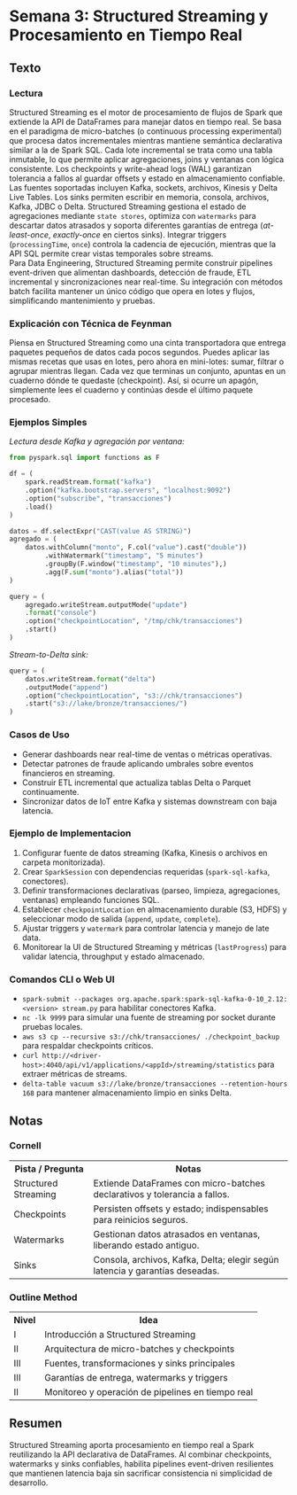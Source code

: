 # Semana 3: Structured Streaming y Procesamiento en Tiempo Real
## Texto
### Lectura
Structured Streaming es el motor de procesamiento de flujos de Spark que extiende la API de DataFrames para manejar datos en tiempo real. Se basa en el paradigma de micro-batches (o continuous processing experimental) que procesa datos incrementales mientras mantiene semántica declarativa similar a la de Spark SQL. Cada lote incremental se trata como una tabla inmutable, lo que permite aplicar agregaciones, joins y ventanas con lógica consistente. Los checkpoints y write-ahead logs (WAL) garantizan tolerancia a fallos al guardar offsets y estado en almacenamiento confiable.  
Las fuentes soportadas incluyen Kafka, sockets, archivos, Kinesis y Delta Live Tables. Los sinks permiten escribir en memoria, consola, archivos, Kafka, JDBC o Delta. Structured Streaming gestiona el estado de agregaciones mediante `state stores`, optimiza con `watermarks` para descartar datos atrasados y soporta diferentes garantías de entrega (*at-least-once*, *exactly-once* en ciertos sinks). Integrar triggers (`processingTime`, `once`) controla la cadencia de ejecución, mientras que la API SQL permite crear vistas temporales sobre streams.  
Para Data Engineering, Structured Streaming permite construir pipelines event-driven que alimentan dashboards, detección de fraude, ETL incremental y sincronizaciones near real-time. Su integración con métodos batch facilita mantener un único código que opera en lotes y flujos, simplificando mantenimiento y pruebas.

### Explicación con Técnica de Feynman
Piensa en Structured Streaming como una cinta transportadora que entrega paquetes pequeños de datos cada pocos segundos. Puedes aplicar las mismas recetas que usas en lotes, pero ahora en mini-lotes: sumar, filtrar o agrupar mientras llegan. Cada vez que terminas un conjunto, apuntas en un cuaderno dónde te quedaste (checkpoint). Así, si ocurre un apagón, simplemente lees el cuaderno y continúas desde el último paquete procesado.

### Ejemplos Simples
*Lectura desde Kafka y agregación por ventana:*
```python
from pyspark.sql import functions as F

df = (
    spark.readStream.format("kafka")
    .option("kafka.bootstrap.servers", "localhost:9092")
    .option("subscribe", "transacciones")
    .load()
)

datos = df.selectExpr("CAST(value AS STRING)")
agregado = (
    datos.withColumn("monto", F.col("value").cast("double"))
         .withWatermark("timestamp", "5 minutes")
         .groupBy(F.window("timestamp", "10 minutes"),)
         .agg(F.sum("monto").alias("total"))
)

query = (
    agregado.writeStream.outputMode("update")
    .format("console")
    .option("checkpointLocation", "/tmp/chk/transacciones")
    .start()
)
```

*Stream-to-Delta sink:*
```python
query = (
    datos.writeStream.format("delta")
    .outputMode("append")
    .option("checkpointLocation", "s3://chk/transacciones")
    .start("s3://lake/bronze/transacciones/")
)
```

### Casos de Uso
- Generar dashboards near real-time de ventas o métricas operativas.
- Detectar patrones de fraude aplicando umbrales sobre eventos financieros en streaming.
- Construir ETL incremental que actualiza tablas Delta o Parquet continuamente.
- Sincronizar datos de IoT entre Kafka y sistemas downstream con baja latencia.

### Ejemplo de Implementacion
1. Configurar fuente de datos streaming (Kafka, Kinesis o archivos en carpeta monitorizada).  
2. Crear `SparkSession` con dependencias requeridas (`spark-sql-kafka`, conectores).  
3. Definir transformaciones declarativas (parseo, limpieza, agregaciones, ventanas) empleando funciones SQL.  
4. Establecer `checkpointLocation` en almacenamiento durable (S3, HDFS) y seleccionar modo de salida (`append`, `update`, `complete`).  
5. Ajustar triggers y `watermark` para controlar latencia y manejo de late data.  
6. Monitorear la UI de Structured Streaming y métricas (`lastProgress`) para validar latencia, throughput y estado almacenado.

### Comandos CLI o Web UI
- `spark-submit --packages org.apache.spark:spark-sql-kafka-0-10_2.12:<version> stream.py` para habilitar conectores Kafka. 
- `nc -lk 9999` para simular una fuente de streaming por socket durante pruebas locales.
- `aws s3 cp --recursive s3://chk/transacciones/ ./checkpoint_backup` para respaldar checkpoints críticos.
- `curl http://<driver-host>:4040/api/v1/applications/<appId>/streaming/statistics` para extraer métricas de streams.
- `delta-table vacuum s3://lake/bronze/transacciones --retention-hours 168` para mantener almacenamiento limpio en sinks Delta.

## Notas
### Cornell
<table>
  <tr><th>Pista / Pregunta</th><th>Notas</th></tr>
  <tr><td>Structured Streaming</td><td>Extiende DataFrames con micro-batches declarativos y tolerancia a fallos.</td></tr>
  <tr><td>Checkpoints</td><td>Persisten offsets y estado; indispensables para reinicios seguros.</td></tr>
  <tr><td>Watermarks</td><td>Gestionan datos atrasados en ventanas, liberando estado antiguo.</td></tr>
  <tr><td>Sinks</td><td>Consola, archivos, Kafka, Delta; elegir según latencia y garantías deseadas.</td></tr>
</table>

### Outline Method
<table>
  <tr><th>Nivel</th><th>Idea</th></tr>
  <tr><td>I</td><td>Introducción a Structured Streaming</td></tr>
  <tr><td>II</td><td>Arquitectura de micro-batches y checkpoints</td></tr>
  <tr><td>III</td><td>Fuentes, transformaciones y sinks principales</td></tr>
  <tr><td>III</td><td>Garantías de entrega, watermarks y triggers</td></tr>
  <tr><td>II</td><td>Monitoreo y operación de pipelines en tiempo real</td></tr>
</table>

## Resumen
Structured Streaming aporta procesamiento en tiempo real a Spark reutilizando la API declarativa de DataFrames. Al combinar checkpoints, watermarks y sinks confiables, habilita pipelines event-driven resilientes que mantienen latencia baja sin sacrificar consistencia ni simplicidad de desarrollo.
